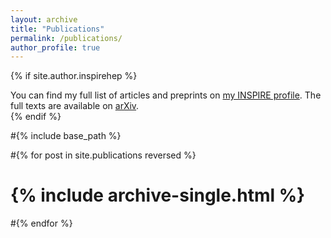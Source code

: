 ```yaml
---
layout: archive
title: "Publications"
permalink: /publications/
author_profile: true
---
```


{% if site.author.inspirehep %}
  <div class="wordwrap">You can find my full list of articles and preprints on <a href="{{site.author.inspirehep}}">my INSPIRE profile</a>. The full texts are available on <a href="{{site.author.arxiv}}">arXiv</a>.</div> 
{% endif %}

#{% include base_path %}

#{% for post in site.publications reversed %}
#  {% include archive-single.html %}
#{% endfor %}

